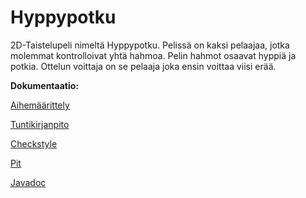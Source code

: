 # Hyppypotku

2D-Taistelupeli nimeltä Hyppypotku. Pelissä on kaksi pelaajaa, jotka molemmat kontrolloivat yhtä hahmoa. Pelin hahmot osaavat hyppiä ja potkia. Ottelun voittaja on se pelaaja joka ensin voittaa viisi erää.

**Dokumentaatio:**

[Aihemäärittely](dokumentointi/aihemäärittely.md)

[Tuntikirjanpito](dokumentointi/tuntikirjanpito.md)

[Checkstyle](https://htmlpreview.github.io/?https://github.com/pjukarainen/Hyppypotku/blob/master/dokumentointi/site/checkstyle.html)

[Pit](https://htmlpreview.github.io/?https://github.com/pjukarainen/Hyppypotku/blob/master/dokumentointi/pit-reports/201605051513/index.html)

[Javadoc](https://htmlpreview.github.io/?https://github.com/pjukarainen/Hyppypotku/blob/master/dokumentointi/site/apidocs/index.html)



